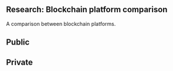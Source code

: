 ## Research: Blockchain platform comparison

A comparison between blockchain platforms. 

## Public

## Private
